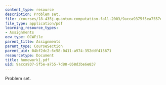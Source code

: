 ```yaml
---
content_type: resource
description: Problem set.
file: /courses/18-435j-quantum-computation-fall-2003/9acca9375f5ea7557d88058d3be6e837_homework1.pdf
file_type: application/pdf
learning_resource_types:
- Assignments
ocw_type: OCWFile
parent_title: Assignments
parent_type: CourseSection
parent_uid: 04bf2dc2-6c58-0411-a974-352ddf413671
resourcetype: Document
title: homework1.pdf
uid: 9acca937-5f5e-a755-7d88-058d3be6e837
---
```

Problem set.

